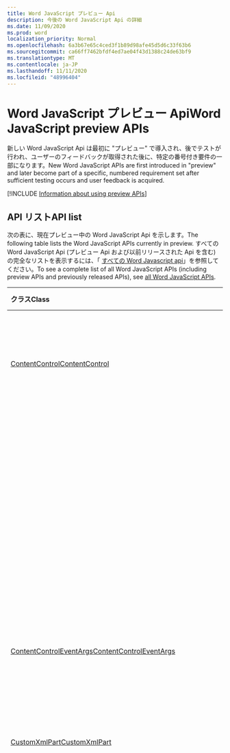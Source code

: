 ```yaml
---
title: Word JavaScript プレビュー Api
description: 今後の Word JavaScript Api の詳細
ms.date: 11/09/2020
ms.prod: word
localization_priority: Normal
ms.openlocfilehash: 6a3b67e65c4ced3f1b89d98afe45d5d6c33f63b6
ms.sourcegitcommit: ca66ff7462bfdf4ed7ae04f43d1388c24de63bf9
ms.translationtype: MT
ms.contentlocale: ja-JP
ms.lasthandoff: 11/11/2020
ms.locfileid: "48996404"
---
```

# <a name="word-javascript-preview-apis"></a><span data-ttu-id="20564-103">Word JavaScript プレビュー Api</span><span class="sxs-lookup"><span data-stu-id="20564-103">Word JavaScript preview APIs</span></span>

<span data-ttu-id="20564-104">新しい Word JavaScript Api は最初に "プレビュー" で導入され、後でテストが行われ、ユーザーのフィードバックが取得された後に、特定の番号付き要件の一部になります。</span><span class="sxs-lookup"><span data-stu-id="20564-104">New Word JavaScript APIs are first introduced in "preview" and later become part of a specific, numbered requirement set after sufficient testing occurs and user feedback is acquired.</span></span>

[!INCLUDE [Information about using preview APIs](../../includes/using-preview-apis-host.md)]

## <a name="api-list"></a><span data-ttu-id="20564-105">API リスト</span><span class="sxs-lookup"><span data-stu-id="20564-105">API list</span></span>

<span data-ttu-id="20564-106">次の表に、現在プレビュー中の Word JavaScript Api を示します。</span><span class="sxs-lookup"><span data-stu-id="20564-106">The following table lists the Word JavaScript APIs currently in preview.</span></span> <span data-ttu-id="20564-107">すべての Word JavaScript Api (プレビュー Api および以前リリースされた Api を含む) の完全なリストを表示するには、「 [すべての Word Javascript api](/javascript/api/word?view=word-js-preview&preserve-view=true)」を参照してください。</span><span class="sxs-lookup"><span data-stu-id="20564-107">To see a complete list of all Word JavaScript APIs (including preview APIs and previously released APIs), see [all Word JavaScript APIs](/javascript/api/word?view=word-js-preview&preserve-view=true).</span></span>

| <span data-ttu-id="20564-108">クラス</span><span class="sxs-lookup"><span data-stu-id="20564-108">Class</span></span> | <span data-ttu-id="20564-109">フィールド</span><span class="sxs-lookup"><span data-stu-id="20564-109">Fields</span></span> | <span data-ttu-id="20564-110">説明</span><span class="sxs-lookup"><span data-stu-id="20564-110">Description</span></span> |
|:---|:---|:---|
|[<span data-ttu-id="20564-111">ContentControl</span><span class="sxs-lookup"><span data-stu-id="20564-111">ContentControl</span></span>](/javascript/api/word/word.contentcontrol)|[<span data-ttu-id="20564-112">onDataChanged</span><span class="sxs-lookup"><span data-stu-id="20564-112">onDataChanged</span></span>](/javascript/api/word/word.contentcontrol#ondatachanged)|<span data-ttu-id="20564-113">コンテンツコントロール内のデータが変更されるときに発生します。</span><span class="sxs-lookup"><span data-stu-id="20564-113">Occurs when data within the content control are changed.</span></span>|
||[<span data-ttu-id="20564-114">onDeleted</span><span class="sxs-lookup"><span data-stu-id="20564-114">onDeleted</span></span>](/javascript/api/word/word.contentcontrol#ondeleted)|<span data-ttu-id="20564-115">コンテンツコントロールが削除されるときに発生します。</span><span class="sxs-lookup"><span data-stu-id="20564-115">Occurs when the content control is deleted.</span></span>|
||[<span data-ttu-id="20564-116">onSelectionChanged</span><span class="sxs-lookup"><span data-stu-id="20564-116">onSelectionChanged</span></span>](/javascript/api/word/word.contentcontrol#onselectionchanged)|<span data-ttu-id="20564-117">コンテンツコントロール内の選択範囲が変更されたときに発生します。</span><span class="sxs-lookup"><span data-stu-id="20564-117">Occurs when selection within the content control is changed.</span></span>|
|[<span data-ttu-id="20564-118">ContentControlEventArgs</span><span class="sxs-lookup"><span data-stu-id="20564-118">ContentControlEventArgs</span></span>](/javascript/api/word/word.contentcontroleventargs)|[<span data-ttu-id="20564-119">contentControl</span><span class="sxs-lookup"><span data-stu-id="20564-119">contentControl</span></span>](/javascript/api/word/word.contentcontroleventargs#contentcontrol)|<span data-ttu-id="20564-120">イベントを発生させたオブジェクト。</span><span class="sxs-lookup"><span data-stu-id="20564-120">The object that raised the event.</span></span>|
||[<span data-ttu-id="20564-121">eventType</span><span class="sxs-lookup"><span data-stu-id="20564-121">eventType</span></span>](/javascript/api/word/word.contentcontroleventargs#eventtype)|<span data-ttu-id="20564-122">イベントの種類。</span><span class="sxs-lookup"><span data-stu-id="20564-122">The event type.</span></span>|
|[<span data-ttu-id="20564-123">CustomXmlPart</span><span class="sxs-lookup"><span data-stu-id="20564-123">CustomXmlPart</span></span>](/javascript/api/word/word.customxmlpart)|[<span data-ttu-id="20564-124">delete()</span><span class="sxs-lookup"><span data-stu-id="20564-124">delete()</span></span>](/javascript/api/word/word.customxmlpart#delete--)|<span data-ttu-id="20564-125">カスタム XML パーツを削除します。</span><span class="sxs-lookup"><span data-stu-id="20564-125">Deletes the custom XML part.</span></span>|
||[<span data-ttu-id="20564-126">deleteAttribute (xpath: string, namespaceMappings: any, name: string)</span><span class="sxs-lookup"><span data-stu-id="20564-126">deleteAttribute(xpath: string, namespaceMappings: any, name: string)</span></span>](/javascript/api/word/word.customxmlpart#deleteattribute-xpath--namespacemappings--name-)|<span data-ttu-id="20564-127">Xpath で識別される要素から、指定した名前の属性を削除します。</span><span class="sxs-lookup"><span data-stu-id="20564-127">Deletes an attribute with the given name from the element identified by xpath.</span></span>|
||[<span data-ttu-id="20564-128">deleteElement (xpath: string, namespaceMappings: any)</span><span class="sxs-lookup"><span data-stu-id="20564-128">deleteElement(xpath: string, namespaceMappings: any)</span></span>](/javascript/api/word/word.customxmlpart#deleteelement-xpath--namespacemappings-)|<span data-ttu-id="20564-129">Xpath で識別される要素を削除します。</span><span class="sxs-lookup"><span data-stu-id="20564-129">Deletes the element identified by xpath.</span></span>|
||[<span data-ttu-id="20564-130">getXml ()</span><span class="sxs-lookup"><span data-stu-id="20564-130">getXml()</span></span>](/javascript/api/word/word.customxmlpart#getxml--)|<span data-ttu-id="20564-131">カスタム XML パーツの完全な XML コンテンツを取得します。</span><span class="sxs-lookup"><span data-stu-id="20564-131">Gets the full XML content of the custom XML part.</span></span>|
||[<span data-ttu-id="20564-132">insertAttribute (xpath: string, namespaceMappings: any, name: string, value: string)</span><span class="sxs-lookup"><span data-stu-id="20564-132">insertAttribute(xpath: string, namespaceMappings: any, name: string, value: string)</span></span>](/javascript/api/word/word.customxmlpart#insertattribute-xpath--namespacemappings--name--value-)|<span data-ttu-id="20564-133">指定した名前と値を持つ属性を、xpath で識別される要素に挿入します。</span><span class="sxs-lookup"><span data-stu-id="20564-133">Inserts an attribute with the given name and value to the element identified by xpath.</span></span>|
||[<span data-ttu-id="20564-134">insertElement (xpath: string, xml: string, namespaceMappings: any, index?: number)</span><span class="sxs-lookup"><span data-stu-id="20564-134">insertElement(xpath: string, xml: string, namespaceMappings: any, index?: number)</span></span>](/javascript/api/word/word.customxmlpart#insertelement-xpath--xml--namespacemappings--index-)|<span data-ttu-id="20564-135">Xpath で識別される親要素の下に、子の位置インデックスで指定した XML を挿入します。</span><span class="sxs-lookup"><span data-stu-id="20564-135">Inserts the given XML under the parent element identified by xpath at child position index.</span></span>|
||[<span data-ttu-id="20564-136">query (xpath: string, namespaceMappings: any)</span><span class="sxs-lookup"><span data-stu-id="20564-136">query(xpath: string, namespaceMappings: any)</span></span>](/javascript/api/word/word.customxmlpart#query-xpath--namespacemappings-)|<span data-ttu-id="20564-137">カスタム XML パーツの XML コンテンツを照会します。</span><span class="sxs-lookup"><span data-stu-id="20564-137">Queries the XML content of the custom XML part.</span></span>|
||[<span data-ttu-id="20564-138">id</span><span class="sxs-lookup"><span data-stu-id="20564-138">id</span></span>](/javascript/api/word/word.customxmlpart#id)|<span data-ttu-id="20564-139">カスタム XML パーツの ID を取得します。</span><span class="sxs-lookup"><span data-stu-id="20564-139">Gets the ID of the custom XML part.</span></span>|
||[<span data-ttu-id="20564-140">namespaceUri</span><span class="sxs-lookup"><span data-stu-id="20564-140">namespaceUri</span></span>](/javascript/api/word/word.customxmlpart#namespaceuri)|<span data-ttu-id="20564-141">カスタム XML パーツの名前空間 URI を取得します。</span><span class="sxs-lookup"><span data-stu-id="20564-141">Gets the namespace URI of the custom XML part.</span></span>|
||[<span data-ttu-id="20564-142">setXml (xml: string)</span><span class="sxs-lookup"><span data-stu-id="20564-142">setXml(xml: string)</span></span>](/javascript/api/word/word.customxmlpart#setxml-xml-)|<span data-ttu-id="20564-143">カスタム XML パーツの完全な XML コンテンツを設定します。</span><span class="sxs-lookup"><span data-stu-id="20564-143">Sets the full XML content of the custom XML part.</span></span>|
||[<span data-ttu-id="20564-144">updateAttribute (xpath: string, namespaceMappings: any, name: string, value: string)</span><span class="sxs-lookup"><span data-stu-id="20564-144">updateAttribute(xpath: string, namespaceMappings: any, name: string, value: string)</span></span>](/javascript/api/word/word.customxmlpart#updateattribute-xpath--namespacemappings--name--value-)|<span data-ttu-id="20564-145">Xpath で識別される要素の指定した名前で属性の値を更新します。</span><span class="sxs-lookup"><span data-stu-id="20564-145">Updates the value of an attribute with the given name of the element identified by xpath.</span></span>|
||[<span data-ttu-id="20564-146">updateElement (xpath: string, xml: string, namespaceMappings: any)</span><span class="sxs-lookup"><span data-stu-id="20564-146">updateElement(xpath: string, xml: string, namespaceMappings: any)</span></span>](/javascript/api/word/word.customxmlpart#updateelement-xpath--xml--namespacemappings-)|<span data-ttu-id="20564-147">Xpath で識別される要素の XML を更新します。</span><span class="sxs-lookup"><span data-stu-id="20564-147">Updates the XML of the element identified by xpath.</span></span>|
|[<span data-ttu-id="20564-148">CustomXmlPartCollection</span><span class="sxs-lookup"><span data-stu-id="20564-148">CustomXmlPartCollection</span></span>](/javascript/api/word/word.customxmlpartcollection)|[<span data-ttu-id="20564-149">add (xml: string)</span><span class="sxs-lookup"><span data-stu-id="20564-149">add(xml: string)</span></span>](/javascript/api/word/word.customxmlpartcollection#add-xml-)|<span data-ttu-id="20564-150">文書に新しいカスタム XML 部分を追加します。</span><span class="sxs-lookup"><span data-stu-id="20564-150">Adds a new custom XML part to the document.</span></span>|
||[<span data-ttu-id="20564-151">getByNamespace (namespaceUri: string)</span><span class="sxs-lookup"><span data-stu-id="20564-151">getByNamespace(namespaceUri: string)</span></span>](/javascript/api/word/word.customxmlpartcollection#getbynamespace-namespaceuri-)|<span data-ttu-id="20564-152">名前空間が指定した名前空間に一致する、カスタム XML パーツの新しい範囲のコレクションを取得します。</span><span class="sxs-lookup"><span data-stu-id="20564-152">Gets a new scoped collection of custom XML parts whose namespaces match the given namespace.</span></span>|
||[<span data-ttu-id="20564-153">getCount()</span><span class="sxs-lookup"><span data-stu-id="20564-153">getCount()</span></span>](/javascript/api/word/word.customxmlpartcollection#getcount--)|<span data-ttu-id="20564-154">コレクション内のアイテムの数を取得します。</span><span class="sxs-lookup"><span data-stu-id="20564-154">Gets the number of items in the collection.</span></span>|
||[<span data-ttu-id="20564-155">getItem(id: string)</span><span class="sxs-lookup"><span data-stu-id="20564-155">getItem(id: string)</span></span>](/javascript/api/word/word.customxmlpartcollection#getitem-id-)|<span data-ttu-id="20564-156">ID に基づいて、カスタム XML パーツを取得します。</span><span class="sxs-lookup"><span data-stu-id="20564-156">Gets a custom XML part based on its ID.</span></span>|
||[<span data-ttu-id="20564-157">getItemOrNullObject(id: string)</span><span class="sxs-lookup"><span data-stu-id="20564-157">getItemOrNullObject(id: string)</span></span>](/javascript/api/word/word.customxmlpartcollection#getitemornullobject-id-)|<span data-ttu-id="20564-158">ID に基づいて、カスタム XML パーツを取得します。</span><span class="sxs-lookup"><span data-stu-id="20564-158">Gets a custom XML part based on its ID.</span></span>|
||[<span data-ttu-id="20564-159">items</span><span class="sxs-lookup"><span data-stu-id="20564-159">items</span></span>](/javascript/api/word/word.customxmlpartcollection#items)|<span data-ttu-id="20564-160">このコレクション内に読み込まれた子アイテムを取得します。</span><span class="sxs-lookup"><span data-stu-id="20564-160">Gets the loaded child items in this collection.</span></span>|
|[<span data-ttu-id="20564-161">CustomXmlPartScopedCollection</span><span class="sxs-lookup"><span data-stu-id="20564-161">CustomXmlPartScopedCollection</span></span>](/javascript/api/word/word.customxmlpartscopedcollection)|[<span data-ttu-id="20564-162">getCount()</span><span class="sxs-lookup"><span data-stu-id="20564-162">getCount()</span></span>](/javascript/api/word/word.customxmlpartscopedcollection#getcount--)|<span data-ttu-id="20564-163">コレクション内のアイテムの数を取得します。</span><span class="sxs-lookup"><span data-stu-id="20564-163">Gets the number of items in the collection.</span></span>|
||[<span data-ttu-id="20564-164">getItem(id: string)</span><span class="sxs-lookup"><span data-stu-id="20564-164">getItem(id: string)</span></span>](/javascript/api/word/word.customxmlpartscopedcollection#getitem-id-)|<span data-ttu-id="20564-165">ID に基づいて、カスタム XML パーツを取得します。</span><span class="sxs-lookup"><span data-stu-id="20564-165">Gets a custom XML part based on its ID.</span></span>|
||[<span data-ttu-id="20564-166">getItemOrNullObject(id: string)</span><span class="sxs-lookup"><span data-stu-id="20564-166">getItemOrNullObject(id: string)</span></span>](/javascript/api/word/word.customxmlpartscopedcollection#getitemornullobject-id-)|<span data-ttu-id="20564-167">ID に基づいて、カスタム XML パーツを取得します。</span><span class="sxs-lookup"><span data-stu-id="20564-167">Gets a custom XML part based on its ID.</span></span>|
||[<span data-ttu-id="20564-168">getOnlyItem ()</span><span class="sxs-lookup"><span data-stu-id="20564-168">getOnlyItem()</span></span>](/javascript/api/word/word.customxmlpartscopedcollection#getonlyitem--)|<span data-ttu-id="20564-169">コレクションに含まれる項目が 1 つだけの場合、このメソッドはその項目を返します。</span><span class="sxs-lookup"><span data-stu-id="20564-169">If the collection contains exactly one item, this method returns it.</span></span>|
||[<span data-ttu-id="20564-170">getOnlyItemOrNullObject()</span><span class="sxs-lookup"><span data-stu-id="20564-170">getOnlyItemOrNullObject()</span></span>](/javascript/api/word/word.customxmlpartscopedcollection#getonlyitemornullobject--)|<span data-ttu-id="20564-171">コレクションに含まれる項目が 1 つだけの場合、このメソッドはその項目を返します。</span><span class="sxs-lookup"><span data-stu-id="20564-171">If the collection contains exactly one item, this method returns it.</span></span>|
||[<span data-ttu-id="20564-172">items</span><span class="sxs-lookup"><span data-stu-id="20564-172">items</span></span>](/javascript/api/word/word.customxmlpartscopedcollection#items)|<span data-ttu-id="20564-173">このコレクション内に読み込まれた子アイテムを取得します。</span><span class="sxs-lookup"><span data-stu-id="20564-173">Gets the loaded child items in this collection.</span></span>|
|[<span data-ttu-id="20564-174">Document</span><span class="sxs-lookup"><span data-stu-id="20564-174">Document</span></span>](/javascript/api/word/word.document)|[<span data-ttu-id="20564-175">deleteBookmark (name: string)</span><span class="sxs-lookup"><span data-stu-id="20564-175">deleteBookmark(name: string)</span></span>](/javascript/api/word/word.document#deletebookmark-name-)|<span data-ttu-id="20564-176">ブックマークが存在する場合は、ドキュメントから削除します。</span><span class="sxs-lookup"><span data-stu-id="20564-176">Deletes a bookmark, if it exists, from the document.</span></span>|
||[<span data-ttu-id="20564-177">getBookmarkRange (name: string)</span><span class="sxs-lookup"><span data-stu-id="20564-177">getBookmarkRange(name: string)</span></span>](/javascript/api/word/word.document#getbookmarkrange-name-)|<span data-ttu-id="20564-178">ブックマークの範囲を取得します。</span><span class="sxs-lookup"><span data-stu-id="20564-178">Gets a bookmark's range.</span></span>|
||[<span data-ttu-id="20564-179">getBookmarkRangeOrNullObject (name: string)</span><span class="sxs-lookup"><span data-stu-id="20564-179">getBookmarkRangeOrNullObject(name: string)</span></span>](/javascript/api/word/word.document#getbookmarkrangeornullobject-name-)|<span data-ttu-id="20564-180">ブックマークの範囲を取得します。</span><span class="sxs-lookup"><span data-stu-id="20564-180">Gets a bookmark's range.</span></span>|
||[<span data-ttu-id="20564-181">customXmlParts</span><span class="sxs-lookup"><span data-stu-id="20564-181">customXmlParts</span></span>](/javascript/api/word/word.document#customxmlparts)|<span data-ttu-id="20564-182">ドキュメント内のカスタム XML パーツを取得します。</span><span class="sxs-lookup"><span data-stu-id="20564-182">Gets the custom XML parts in the document.</span></span>|
||[<span data-ttu-id="20564-183">onContentControlAdded</span><span class="sxs-lookup"><span data-stu-id="20564-183">onContentControlAdded</span></span>](/javascript/api/word/word.document#oncontentcontroladded)|<span data-ttu-id="20564-184">コンテンツコントロールが追加されると発生します。</span><span class="sxs-lookup"><span data-stu-id="20564-184">Occurs when a content control is added.</span></span>|
||[<span data-ttu-id="20564-185">settings</span><span class="sxs-lookup"><span data-stu-id="20564-185">settings</span></span>](/javascript/api/word/word.document#settings)|<span data-ttu-id="20564-186">文書内のアドインの設定を取得します。</span><span class="sxs-lookup"><span data-stu-id="20564-186">Gets the add-in's settings in the document.</span></span>|
|[<span data-ttu-id="20564-187">DocumentCreated</span><span class="sxs-lookup"><span data-stu-id="20564-187">DocumentCreated</span></span>](/javascript/api/word/word.documentcreated)|[<span data-ttu-id="20564-188">deleteBookmark (name: string)</span><span class="sxs-lookup"><span data-stu-id="20564-188">deleteBookmark(name: string)</span></span>](/javascript/api/word/word.documentcreated#deletebookmark-name-)|<span data-ttu-id="20564-189">ブックマークが存在する場合は、ドキュメントから削除します。</span><span class="sxs-lookup"><span data-stu-id="20564-189">Deletes a bookmark, if it exists, from the document.</span></span>|
||[<span data-ttu-id="20564-190">getBookmarkRange (name: string)</span><span class="sxs-lookup"><span data-stu-id="20564-190">getBookmarkRange(name: string)</span></span>](/javascript/api/word/word.documentcreated#getbookmarkrange-name-)|<span data-ttu-id="20564-191">ブックマークの範囲を取得します。</span><span class="sxs-lookup"><span data-stu-id="20564-191">Gets a bookmark's range.</span></span>|
||[<span data-ttu-id="20564-192">getBookmarkRangeOrNullObject (name: string)</span><span class="sxs-lookup"><span data-stu-id="20564-192">getBookmarkRangeOrNullObject(name: string)</span></span>](/javascript/api/word/word.documentcreated#getbookmarkrangeornullobject-name-)|<span data-ttu-id="20564-193">ブックマークの範囲を取得します。</span><span class="sxs-lookup"><span data-stu-id="20564-193">Gets a bookmark's range.</span></span>|
||[<span data-ttu-id="20564-194">customXmlParts</span><span class="sxs-lookup"><span data-stu-id="20564-194">customXmlParts</span></span>](/javascript/api/word/word.documentcreated#customxmlparts)|<span data-ttu-id="20564-195">ドキュメント内のカスタム XML パーツを取得します。</span><span class="sxs-lookup"><span data-stu-id="20564-195">Gets the custom XML parts in the document.</span></span>|
||[<span data-ttu-id="20564-196">settings</span><span class="sxs-lookup"><span data-stu-id="20564-196">settings</span></span>](/javascript/api/word/word.documentcreated#settings)|<span data-ttu-id="20564-197">文書内のアドインの設定を取得します。</span><span class="sxs-lookup"><span data-stu-id="20564-197">Gets the add-in's settings in the document.</span></span>|
|[<span data-ttu-id="20564-198">InlinePicture</span><span class="sxs-lookup"><span data-stu-id="20564-198">InlinePicture</span></span>](/javascript/api/word/word.inlinepicture)|[<span data-ttu-id="20564-199">imageFormat</span><span class="sxs-lookup"><span data-stu-id="20564-199">imageFormat</span></span>](/javascript/api/word/word.inlinepicture#imageformat)|<span data-ttu-id="20564-200">インライン画像の形式を取得します。</span><span class="sxs-lookup"><span data-stu-id="20564-200">Gets the format of the inline image.</span></span>|
|[<span data-ttu-id="20564-201">List</span><span class="sxs-lookup"><span data-stu-id="20564-201">List</span></span>](/javascript/api/word/word.list)|[<span data-ttu-id="20564-202">getLevelFont (level: number)</span><span class="sxs-lookup"><span data-stu-id="20564-202">getLevelFont(level: number)</span></span>](/javascript/api/word/word.list#getlevelfont-level-)|<span data-ttu-id="20564-203">リスト内の指定されたレベルの行頭文字、番号、または図のフォントを取得します。</span><span class="sxs-lookup"><span data-stu-id="20564-203">Gets the font of the bullet, number, or picture at the specified level in the list.</span></span>|
||[<span data-ttu-id="20564-204">getLevelPicture (level: number)</span><span class="sxs-lookup"><span data-stu-id="20564-204">getLevelPicture(level: number)</span></span>](/javascript/api/word/word.list#getlevelpicture-level-)|<span data-ttu-id="20564-205">リスト内の指定されたレベルにある画像の base64 エンコード文字列表現を取得します。</span><span class="sxs-lookup"><span data-stu-id="20564-205">Gets the base64 encoded string representation of the picture at the specified level in the list.</span></span>|
||[<span data-ttu-id="20564-206">resetLevelFont (level: number, resetFontName?: boolean)</span><span class="sxs-lookup"><span data-stu-id="20564-206">resetLevelFont(level: number, resetFontName?: boolean)</span></span>](/javascript/api/word/word.list#resetlevelfont-level--resetfontname-)|<span data-ttu-id="20564-207">リスト内の指定されたレベルの行頭文字、番号、または図のフォントをリセットします。</span><span class="sxs-lookup"><span data-stu-id="20564-207">Resets the font of the bullet, number, or picture at the specified level in the list.</span></span>|
||[<span data-ttu-id="20564-208">setLevelPicture (level: number, base64EncodedImage?: string)</span><span class="sxs-lookup"><span data-stu-id="20564-208">setLevelPicture(level: number, base64EncodedImage?: string)</span></span>](/javascript/api/word/word.list#setlevelpicture-level--base64encodedimage-)|<span data-ttu-id="20564-209">リスト内の指定されたレベルで画像を設定します。</span><span class="sxs-lookup"><span data-stu-id="20564-209">Sets the picture at the specified level in the list.</span></span>|
|[<span data-ttu-id="20564-210">Range</span><span class="sxs-lookup"><span data-stu-id="20564-210">Range</span></span>](/javascript/api/word/word.range)|[<span data-ttu-id="20564-211">getBookmarks (includeHidden?: boolean, Includehidden?: boolean)</span><span class="sxs-lookup"><span data-stu-id="20564-211">getBookmarks(includeHidden?: boolean, includeAdjacent?: boolean)</span></span>](/javascript/api/word/word.range#getbookmarks-includehidden--includeadjacent-)|<span data-ttu-id="20564-212">指定した範囲に含まれるすべてのブックマークの名前を取得します。</span><span class="sxs-lookup"><span data-stu-id="20564-212">Gets the names all bookmarks in or overlapping the range.</span></span>|
||[<span data-ttu-id="20564-213">insertBookmark (name: string)</span><span class="sxs-lookup"><span data-stu-id="20564-213">insertBookmark(name: string)</span></span>](/javascript/api/word/word.range#insertbookmark-name-)|<span data-ttu-id="20564-214">範囲にブックマークを挿入します。</span><span class="sxs-lookup"><span data-stu-id="20564-214">Inserts a bookmark on the range.</span></span>|
|[<span data-ttu-id="20564-215">設定</span><span class="sxs-lookup"><span data-stu-id="20564-215">Setting</span></span>](/javascript/api/word/word.setting)|[<span data-ttu-id="20564-216">delete()</span><span class="sxs-lookup"><span data-stu-id="20564-216">delete()</span></span>](/javascript/api/word/word.setting#delete--)|<span data-ttu-id="20564-217">設定を削除します。</span><span class="sxs-lookup"><span data-stu-id="20564-217">Deletes the setting.</span></span>|
||[<span data-ttu-id="20564-218">key</span><span class="sxs-lookup"><span data-stu-id="20564-218">key</span></span>](/javascript/api/word/word.setting#key)|<span data-ttu-id="20564-219">設定のキーを取得します。</span><span class="sxs-lookup"><span data-stu-id="20564-219">Gets the key of the setting.</span></span>|
||[<span data-ttu-id="20564-220">value</span><span class="sxs-lookup"><span data-stu-id="20564-220">value</span></span>](/javascript/api/word/word.setting#value)|<span data-ttu-id="20564-221">設定の値を取得または設定します。</span><span class="sxs-lookup"><span data-stu-id="20564-221">Gets or sets the value of the setting.</span></span>|
|[<span data-ttu-id="20564-222">SettingCollection</span><span class="sxs-lookup"><span data-stu-id="20564-222">SettingCollection</span></span>](/javascript/api/word/word.settingcollection)|[<span data-ttu-id="20564-223">add (key: string, value: any)</span><span class="sxs-lookup"><span data-stu-id="20564-223">add(key: string, value: any)</span></span>](/javascript/api/word/word.settingcollection#add-key--value-)|<span data-ttu-id="20564-224">新しい設定を作成するか、既存の設定を設定します。</span><span class="sxs-lookup"><span data-stu-id="20564-224">Creates a new setting or sets an existing setting.</span></span>|
||[<span data-ttu-id="20564-225">deleteAll ()</span><span class="sxs-lookup"><span data-stu-id="20564-225">deleteAll()</span></span>](/javascript/api/word/word.settingcollection#deleteall--)|<span data-ttu-id="20564-226">このアドインのすべての設定を削除します。</span><span class="sxs-lookup"><span data-stu-id="20564-226">Deletes all settings in this add-in.</span></span>|
||[<span data-ttu-id="20564-227">getCount()</span><span class="sxs-lookup"><span data-stu-id="20564-227">getCount()</span></span>](/javascript/api/word/word.settingcollection#getcount--)|<span data-ttu-id="20564-228">設定の数を取得します。</span><span class="sxs-lookup"><span data-stu-id="20564-228">Gets the count of settings.</span></span>|
||[<span data-ttu-id="20564-229">getItem(key: string)</span><span class="sxs-lookup"><span data-stu-id="20564-229">getItem(key: string)</span></span>](/javascript/api/word/word.settingcollection#getitem-key-)|<span data-ttu-id="20564-230">キーによって設定オブジェクトを取得します。大文字と小文字が区別されます。</span><span class="sxs-lookup"><span data-stu-id="20564-230">Gets a setting object by its key, which is case-sensitive.</span></span>|
||[<span data-ttu-id="20564-231">getItemOrNullObject(key: string)</span><span class="sxs-lookup"><span data-stu-id="20564-231">getItemOrNullObject(key: string)</span></span>](/javascript/api/word/word.settingcollection#getitemornullobject-key-)|<span data-ttu-id="20564-232">キーによって設定オブジェクトを取得します。大文字と小文字が区別されます。</span><span class="sxs-lookup"><span data-stu-id="20564-232">Gets a setting object by its key, which is case-sensitive.</span></span>|
||[<span data-ttu-id="20564-233">items</span><span class="sxs-lookup"><span data-stu-id="20564-233">items</span></span>](/javascript/api/word/word.settingcollection#items)|<span data-ttu-id="20564-234">このコレクション内に読み込まれた子アイテムを取得します。</span><span class="sxs-lookup"><span data-stu-id="20564-234">Gets the loaded child items in this collection.</span></span>|
|[<span data-ttu-id="20564-235">Table</span><span class="sxs-lookup"><span data-stu-id="20564-235">Table</span></span>](/javascript/api/word/word.table)|[<span data-ttu-id="20564-236">mergeCells (topRow: number, firstCell: number, 下端行: 数値, lastCell: number)</span><span class="sxs-lookup"><span data-stu-id="20564-236">mergeCells(topRow: number, firstCell: number, bottomRow: number, lastCell: number)</span></span>](/javascript/api/word/word.table#mergecells-toprow--firstcell--bottomrow--lastcell-)|<span data-ttu-id="20564-237">最初と最後のセルによって制限されたセルを結合します。</span><span class="sxs-lookup"><span data-stu-id="20564-237">Merges the cells bounded inclusively by a first and last cell.</span></span>|
|[<span data-ttu-id="20564-238">TableCell</span><span class="sxs-lookup"><span data-stu-id="20564-238">TableCell</span></span>](/javascript/api/word/word.tablecell)|[<span data-ttu-id="20564-239">split (rowCount: number, columnCount: number)</span><span class="sxs-lookup"><span data-stu-id="20564-239">split(rowCount: number, columnCount: number)</span></span>](/javascript/api/word/word.tablecell#split-rowcount--columncount-)|<span data-ttu-id="20564-240">指定された行数と列数にセルを分割します。</span><span class="sxs-lookup"><span data-stu-id="20564-240">Splits the cell into the specified number of rows and columns.</span></span>|
|[<span data-ttu-id="20564-241">TableRow</span><span class="sxs-lookup"><span data-stu-id="20564-241">TableRow</span></span>](/javascript/api/word/word.tablerow)|[<span data-ttu-id="20564-242">insertContentControl()</span><span class="sxs-lookup"><span data-stu-id="20564-242">insertContentControl()</span></span>](/javascript/api/word/word.tablerow#insertcontentcontrol--)|<span data-ttu-id="20564-243">行にコンテンツコントロールを挿入します。</span><span class="sxs-lookup"><span data-stu-id="20564-243">Inserts a content control on the row.</span></span>|
||[<span data-ttu-id="20564-244">merge ()</span><span class="sxs-lookup"><span data-stu-id="20564-244">merge()</span></span>](/javascript/api/word/word.tablerow#merge--)|<span data-ttu-id="20564-245">1つのセルに行を結合します。</span><span class="sxs-lookup"><span data-stu-id="20564-245">Merges the row into one cell.</span></span>|

## <a name="see-also"></a><span data-ttu-id="20564-246">関連項目</span><span class="sxs-lookup"><span data-stu-id="20564-246">See also</span></span>

- [<span data-ttu-id="20564-247">Word JavaScript API リファレンス ドキュメント</span><span class="sxs-lookup"><span data-stu-id="20564-247">Word JavaScript API Reference Documentation</span></span>](/javascript/api/word)
- [<span data-ttu-id="20564-248">Word JavaScript API の要件セット</span><span class="sxs-lookup"><span data-stu-id="20564-248">Word JavaScript API requirement sets</span></span>](word-api-requirement-sets.md)
